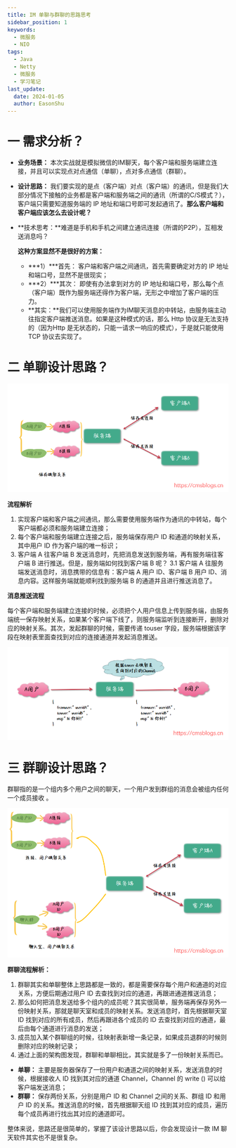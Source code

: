 ```yaml
---
title: IM 单聊与群聊的思路思考
sidebar_position: 1
keywords:
  - 微服务
  - NIO
tags:
  - Java
  - Netty
  - 微服务
  - 学习笔记
last_update:
  date: 2024-01-05
  author: EasonShu
---
```




# 一 需求分析？

- **业务场景：** 本次实战就是模拟微信的IM聊天，每个客户端和服务端建立连接，并且可以实现点对点通信（单聊），点对多点通信（群聊）。

- **设计思路：** 我们要实现的是点（客户端）对点（客户端）的通讯，但是我们大部分情况下接触的业务都是客户端和服务端之间的通讯（所谓的C/S模式？），客户端只需要知道服务端的 IP 地址和端口号即可发起通讯了。**那么客户端和客户端应该怎么去设计呢？**

- **技术思考：**难道是手机和手机之间建立通讯连接（所谓的P2P），互相发送消息吗？

  **这种方案显然不是很好的方案：**

  - ***1）***首先： 客户端和客户端之间通讯，首先需要确定对方的 IP 地址和端口号，显然不是很现实；
  - ***2）***其次： 即使有办法拿到对方的 IP 地址和端口号，那么每个点（客户端）既作为服务端还得作为客户端，无形之中增加了客户端的压力。
  - **其实：**我们可以使用服务端作为IM聊天消息的中转站，由服务端主动往指定客户端推送消息。如果是这种模式的话，那么 Http 协议是无法支持的（因为Http 是无状态的，只能一请求一响应的模式），于是就只能使用 TCP 协议去实现了。

# 二 单聊设计思路？

![20210320204849716.jpg](images/20210320204849716.jpg)

**流程解析**

1. 实现客户端和客户端之间通讯，那么需要使用服务端作为通讯的中转站，每个客户端都必须和服务端建立连接；
2. 每个客户端和服务端建立连接之后，服务端保存用户 ID 和通道的映射关系，其中用户 ID 作为客户端的唯一标识；
3. 客户端 A 往客户端 B 发送消息时，先把消息发送到服务端，再有服务端往客户端 B 进行推送。但是，服务端如何找到客户端 B 呢？
   3.1 客户端 A 往服务端发送消息时，消息携带的信息有：客户端 A 用户 ID、客户端 B 用户 ID、消息内容。这样服务端就能顺利找到服务端 B 的通道并且进行推送消息了。

**消息推送流程**

每个客户端和服务端建立连接的时候，必须把个人用户信息上传到服务端，由服务端统一保存映射关系，如果某个客户端下线了，则服务端监听到连接断开，删除对应的映射关系。其次，发起群聊的时候，需要传递 touser 字段，服务端根据该字段在映射表里面查找到对应的连接通道并发起消息推送。

![20210320204849792.jpg](images/20210320204849792.jpg)

# 三 群聊设计思路？

群聊指的是一个组内多个用户之间的聊天，一个用户发到群组的消息会被组内任何一个成员接收 。

![20210320204849838.jpg](images/20210320204849838.jpg)

**群聊流程解析：**

1. 群聊其实和单聊整体上思路都是一致的，都是需要保存每个用户和通道的对应关系，方便后期通过用户 ID 去查找到对应的通道，再跟进通道推送消息；
2. 那么如何把消息发送给多个组内的成员呢？其实很简单，服务端再保存另外一份映射关系，那就是聊天室和成员的映射关系。发送消息时，首先根据聊天室 ID 找到对应的所有成员，然后再跟进各个成员的 ID 去查找到对应的通道，最后由每个通道进行消息的发送；
3. 成员加入某个群聊组的时候，往映射表新增一条记录，如果成员退群的时候则删除对应的映射记录；
4. 通过上面的架构图发现，群聊和单聊相比，其实就是多了一份映射关系而已。

- **单聊：** 主要是服务器保存了一份用户和通道之间的映射关系，发送消息的时候，根据接收人 ID 找到其对应的通道 Channel，Channel 的 write () 可以给客户端发送消息；
- **群聊：** 保存两份关系，分别是用户 ID 和 Channel 之间的关系、群组 ID 和用户 ID 的关系。推送消息的时候，首先根据聊天组 ID 找到其对应的成员，遍历每个成员再进行找出其对应的通道即可。

整体来说，思路还是很简单的，掌握了该设计思路以后，你会发现设计一款 IM 聊天软件其实也不是很复杂。